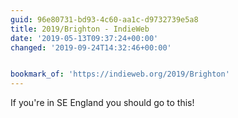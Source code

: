 ```yaml
---
guid: 96e80731-bd93-4c60-aa1c-d9732739e5a8
title: 2019/Brighton - IndieWeb
date: '2019-05-13T09:37:24+00:00'
changed: '2019-09-24T14:32:46+00:00'


bookmark_of: 'https://indieweb.org/2019/Brighton'
---
```


If you're in SE England you should go to this!
